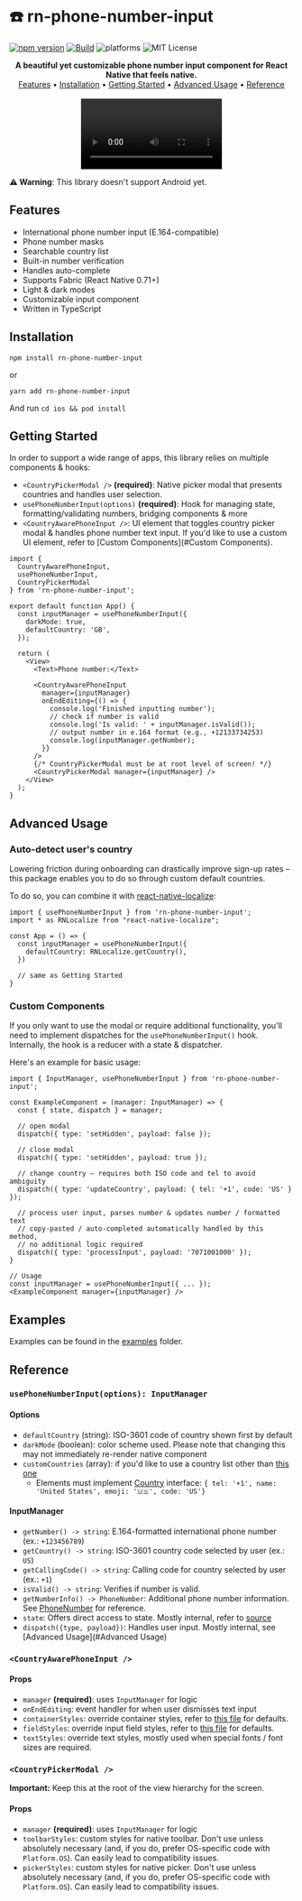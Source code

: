 # ☎️ rn-phone-number-input
[![npm version](https://img.shields.io/npm/v/rn-phone-number-input.svg)](https://www.npmjs.com/package/rn-phone-number-input)
[![Build](https://github.com/gtomitsuka/rn-phone-number-input/workflows/CI/badge.svg)](https://github.com//gtomitsuka/rn-phone-number-input/actions) 
![platforms](https://img.shields.io/badge/platforms-iOS-brightgreen.svg?style=flat-square&colorB=191A17)
![MIT License](https://img.shields.io/npm/l/@react-native-picker/picker.svg)

<div align="center">
<b>A beautiful yet customizable phone number input component for React Native that feels native.</b>
<br/>
<a href="#features">Features</a> • <a href="#installation">Installation</a> • <a href="#gettingstarted">Getting Started</a> • <a href="#advancedusage">Advanced Usage</a> • <a href="#reference">Reference</a>
<br/><br/>
<video src="https://user-images.githubusercontent.com/10295671/232161870-b5033732-e722-4575-868d-aa8810d4d66f.mp4" width=250 loop autoplay />
</div>


**⚠️ Warning**: This library doesn't support Android yet.

## Features
* International phone number input (E.164-compatible)
* Phone number masks
* Searchable country list
* Built-in number verification
* Handles auto-complete
* Supports Fabric (React Native 0.71+)
* Light & dark modes
* Customizable input component
* Written in TypeScript

## Installation
```
npm install rn-phone-number-input
```
or
```
yarn add rn-phone-number-input
```
And run `cd ios && pod install`

## Getting Started
In order to support a wide range of apps, this library relies on multiple components & hooks:
* `<CountryPickerModal />` **(required)**: Native picker modal that presents countries and handles user selection.
* `usePhoneNumberInput(options)` **(required)**: Hook for managing state,
formatting/validating numbers, bridging components & more
* `<CountryAwarePhoneInput />`: UI element that toggles country picker modal & handles phone
number text input. If you'd like to use a custom UI element, refer to [Custom Components](#Custom Components).

```tsx
import {
  CountryAwarePhoneInput,
  usePhoneNumberInput,
  CountryPickerModal
} from 'rn-phone-number-input';

export default function App() {
  const inputManager = usePhoneNumberInput({
    darkMode: true,
    defaultCountry: 'GB',
  });

  return (
    <View>
      <Text>Phone number:</Text>

      <CountryAwarePhoneInput
        manager={inputManager}
        onEndEditing={() => {
          console.log('Finished inputting number');
          // check if number is valid
          console.log('Is valid: ' + inputManager.isValid());
          // output number in e.164 format (e.g., +12133734253)
          console.log(inputManager.getNumber);
        }}
      />
      {/* CountryPickerModal must be at root level of screen! */}
      <CountryPickerModal manager={inputManager} />
    </View>
  );
}
```

## Advanced Usage
### Auto-detect user's country
Lowering friction during onboarding can drastically improve sign-up rates –
this package enables you to do so through custom default countries.

To do so, you can combine it with [react-native-localize](https://github.com/zoontek/react-native-localize):

```tsx
import { usePhoneNumberInput } from 'rn-phone-number-input';
import * as RNLocalize from "react-native-localize";

const App = () => {
  const inputManager = usePhoneNumberInput({
    defaultCountry: RNLocalize.getCountry(),
  })

  // same as Getting Started
}
```

### Custom Components
If you only want to use the modal or require additional functionality, you'll need to implement dispatches for the `usePhoneNumberInput()` hook.
Internally, the hook is a reducer with a state & dispatcher.

Here's an example for basic usage:

```tsx
import { InputManager, usePhoneNumberInput } from 'rn-phone-number-input';

const ExampleComponent = (manager: InputManager) => {
  const { state, dispatch } = manager;

  // open modal
  dispatch({ type: 'setHidden', payload: false });

  // close modal
  dispatch({ type: 'setHidden', payload: true });

  // change country – requires both ISO code and tel to avoid ambiguity
  dispatch({ type: 'updateCountry', payload: { tel: '+1', code: 'US' } });

  // process user input, parses number & updates number / formatted text
  // copy-pasted / auto-completed automatically handled by this method,
  // no additional logic required
  dispatch({ type: 'processInput', payload: '7071001000' });
}

// Usage
const inputManager = usePhoneNumberInput({ ... });
<ExampleComponent manager={inputManager} />
```

## Examples
Examples can be found in the [examples](https://github.com/gtomitsuka/rn-phone-number-input/tree/main/example) folder.


## Reference
### `usePhoneNumberInput(options): InputManager`
#### Options
* `defaultCountry` (string): ISO-3601 code of country shown first by default
* `darkMode` (boolean): color scheme used. Please note that changing this may not immediately re-render native component
* `customCountries` (array): if you'd like to use a country list other than [this one](https://github.com/gtomitsuka/rn-phone-number-input/blob/main/src/countries.ts)
  * Elements must implement [Country](https://github.com/gtomitsuka/rn-phone-number-input/blob/main/src/types.ts) interface:
  `{ tel: '+1', name: 'United States', emoji: '🇺🇸', code: 'US'}`

#### InputManager
* `getNumber() -> string`: E.164-formatted international phone number (ex.: `+123456789`)
* `getCountry() -> string`: ISO-3601 country code selected by user (ex.: `US`)
* `getCallingCode() -> string`: Calling code for country selected by user (ex.: `+1`)
* `isValid() -> string`: Verifies if number is valid.
* `getNumberInfo() -> PhoneNumber`: Additional phone number information. See [PhoneNumber](https://github.com/catamphetamine/libphonenumber-js#phonenumber) for reference.
* `state`: Offers direct access to state. Mostly internal, refer to [source](https://github.com/gtomitsuka/rn-phone-number-input/blob/main/src/usePhoneNumberInput.tsx#L22)
* `dispatch({type, payload})`: Handles user input. Mostly internal, see [Advanced Usage](#Advanced Usage)

### `<CountryAwarePhoneInput />`
#### Props
* `manager` **(required)**: uses `InputManager` for logic
* `onEndEditing`: event handler for when user dismisses text input
* `containerStyles`: override container styles, refer to [this file](https://github.com/gtomitsuka/rn-phone-number-input/blob/5a85b0bdfb15e99f2768680d0b5f5259d3687e49/src/CountryAwarePhoneInput.tsx#L66) for defaults.
* `fieldStyles`: override input field styles, refer to [this file](https://github.com/gtomitsuka/rn-phone-number-input/blob/5a85b0bdfb15e99f2768680d0b5f5259d3687e49/src/CountryAwarePhoneInput.tsx#L72) for defaults.
* `textStyles`: override text styles, mostly used when special fonts / font sizes are required.

### `<CountryPickerModal />`
**Important:** Keep this at the root of the view hierarchy for the screen.

#### Props
* `manager` **(required)**: uses `InputManager` for logic
* `toolbarStyles`: custom styles for native toolbar. Don't use unless absolutely necessary (and, if you do, prefer OS-specific code with `Platform.OS`). Can easily lead to compatibility issues.
* `pickerStyles`: custom styles for native picker. Don't use unless absolutely necessary (and, if you do, prefer OS-specific code with `Platform.OS`). Can easily lead to compatibility issues.
